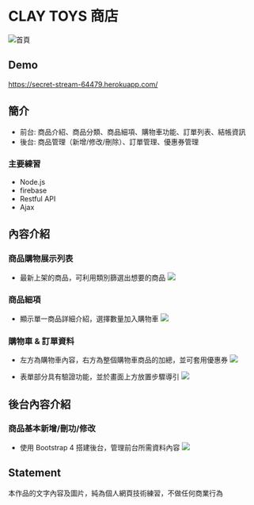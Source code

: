 # CLAY TOYS 商店

![首頁](https://jimmywei01.github.io/Toys/dist/img/demo/demo1.png "首頁畫面")

## Demo
https://secret-stream-64479.herokuapp.com/

## 簡介

+ 前台: 商品介紹、商品分類、商品細項、購物車功能、訂單列表、結帳資訊
+ 後台: 商品管理（新增/修改/刪除）、訂單管理、優惠券管理

### 主要練習
+ Node.js 
+ firebase
+ Restful API
+ Ajax

## 內容介紹
### 商品購物展示列表
- 最新上架的商品，可利用類別篩選出想要的商品
![](https://jimmywei01.github.io/Toys/dist/img/demo/demo2.png)

### 商品細項
- 顯示單一商品詳細介紹，選擇數量加入購物車
![](https://jimmywei01.github.io/Toys/dist/img/demo/demo3.png)

### 購物車 & 訂單資料
- 左方為購物車內容，右方為整個購物車商品的加總，並可套用優惠券
![](https://jimmywei01.github.io/Toys/dist/img/demo/demo4.png)

- 表單部分具有驗證功能，並於畫面上方放置步驟導引
![](https://jimmywei01.github.io/Toys/dist/img/demo/demo5.png)

## 後台內容介紹
### 商品基本新增/刪功/修改
- 使用 Bootstrap 4 搭建後台，管理前台所需資料內容 
![](https://jimmywei01.github.io/Toys/dist/img/demo/demo6.png)

## Statement
本作品的文字內容及圖片，純為個人網頁技術練習，不做任何商業行為
